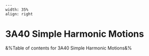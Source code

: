 
```{figure} /figures/busy.png
---
width: 35%
align: right
```
# 3A40 Simple Harmonic Motions

&%Table of contents for 3A40 Simple Harmonic Motions&%